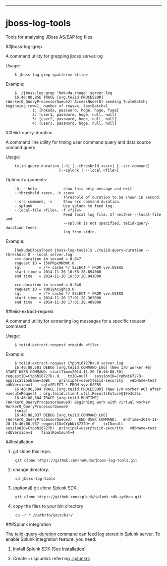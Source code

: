 -----------

# jboss-log-tools

Tools for analysing JBoss AS/EAP log files.

##jboss-log-grep

A command utility for grepping jboss server.log

Usage:

        $ jboss-log-grep <pattern> <file>

Example:

        $ ./jboss-log-grep "hokuda.+hoge" server.log 
        16:46:08,856 TRACE [org.teiid.PROCESSOR] (Worker0_QueryProcessorQueue2) AccessNode(0) sending TupleBatch; beginning row=1, number of rows=4, lastBatch=1
                1: [hokuda, password, hoge, hoge, fuga]
                2: [user1, password, hoge, null, null]
                3: [user2, password, hoge, null, null]
                4: [user3, password, hoge, null, null]


##teiid-query-duration

A command line utility for timing user command query and data source comand query

Usage:

        teiid-query-duration [-h] [--threshold <sec>] [--src-command]
                            [--splunk | --local <file>]

Optional arguments:

        -h, --help            show this help message and exit
        --threshold <sec>, -t <sec>
                              Threshold of duration to be shown in second.
        --src-command, -s     Show src command duration.
        --splunk              Use splunk to feed log.
        --local-file <file>, -f <file>
                              Feed local log file. If neither --local-file and
                              --splunk is not specified, teiid-query-duration feeds
                              log from stdin.


Example:

        [hokuda@localhost jboss-log-tools]$ ./teiid-query-duration --threshold 0 --local server.log 
        >>> duration in second = 0.047
        request ID = j5nPRpxMHbWt.0
        sql        = /*+ cache */ SELECT * FROM vvv.USERS
        start time = 2014-11-20 16:58:28.894000
        end time   = 2014-11-20 16:58:28.941000
        
        >>> duration in second = 0.046
        request ID = YOOIyAcSghcO.0
        sql        = /*+ cache */ SELECT * FROM vvv.USERS
        start time = 2014-11-20 17:01:28.363000
        end time   = 2014-11-20 17:01:28.409000

##teiid-extract-request

A command utility for extracting log messages for a specific request command

Usage:

        $ teiid-extract-request <reqid> <file>

Example:

        $ teiid-extract-request CYpbNi6727D+.0 server.log
        16:46:08,501 DEBUG [org.teiid.COMMAND_LOG] (New I/O worker #6) 	START USER COMMAND:	startTime=2014-11-20 16:46:08.501	requestID=CYpbNi6727D+.0	txID=null	sessionID=CYpbNi6727D+	applicationName=JDBC	principal=user@teiid-security	vdbName=test	vdbVersion=1	sql=SELECT * FROM vvv.USERS
        16:46:08,504 TRACE [org.teiid.PROCESSOR] (New I/O worker #6) after executeRequest : org.teiid.client.util.ResultsFuture@19e3c36c
        16:46:08,504 TRACE [org.teiid.RUNTIME] (Worker0_QueryProcessorQueue0) Beginning work with virtual worker Worker0_QueryProcessorQueue0
        (snip)
        16:46:08,937 DEBUG [org.teiid.COMMAND_LOG] (Worker0_QueryProcessorQueue3) 	END USER COMMAND:	endTime=2014-11-20 16:46:08.937	requestID=CYpbNi6727D+.0	txID=null	sessionID=CYpbNi6727D+	principal=user@teiid-security	vdbName=test	vdbVersion=1	finalRowCount=4


##Installation

1. git clone this repo.

        git clone https://github.com/hokuda/jboss-log-tools.git

2. change directory.

        cd jboss-log-tools

3. (optional) git clone Splunk SDK.

        git clone https://github.com/splunk/splunk-sdk-python.git

4. copy the files to your bin directory

        cp -r * /path/to/your/bin/


###Splunk integration

The [teiid-query-duration](#teiid-query-duration) command can feed log stored in Splunk server. To enable Splunk integration feature, you need:

1. Install Splunk SDK (See [Installation](#installation))

2. Create ~/.splunkrc referring [.splunkrc](https://github.com/splunk/splunk-sdk-python#splunkrc)
